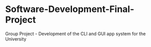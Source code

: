 # Software-Development-Final-Project
Group Project - Development of the CLI and GUI app system for the University
